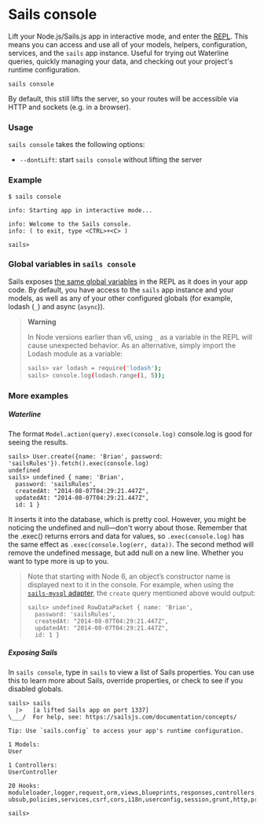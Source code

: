# Sails console

Lift your Node.js/Sails.js app in interactive mode, and enter the [REPL](http://nodejs.org/api/repl.html).  This means you can access and use all of your models, helpers, configuration, services, and the `sails` app instance.  Useful for trying out Waterline queries, quickly managing your data, and checking out your project's runtime configuration.

```usage
sails console
```
By default, this still lifts the server, so your routes will be accessible via HTTP and sockets (e.g. in a browser).


### Usage
`sails console` takes the following options:
  * `--dontLift`: start `sails console` without lifting the server

### Example

```text
$ sails console

info: Starting app in interactive mode...

info: Welcome to the Sails console.
info: ( to exit, type <CTRL>+<C> )

sails>
```





### Global variables in `sails console`

Sails exposes [the same global variables](https://sailsjs.com/documentation/reference/Globals) in the REPL as it does in your app code. By default, you have access to the `sails` app instance and your models, as well as any of your other configured globals (for example, lodash (`_`) and async (`async`)).


> **Warning**
>
> In Node versions earlier than v6, using `_` as a variable in the REPL will cause unexpected behavior.  As an alternative, simply import the Lodash module as a variable:
>
> ```bash
> sails> var lodash = require('lodash');
> sails> console.log(lodash.range(1, 5));
> ```


### More examples

##### Waterline

The format `Model.action(query).exec(console.log)` console.log is good for seeing the results.

```text
sails> User.create({name: 'Brian', password: 'sailsRules'}).fetch().exec(console.log)
undefined
sails> undefined { name: 'Brian',
  password: 'sailsRules',
  createdAt: "2014-08-07T04:29:21.447Z",
  updatedAt: "2014-08-07T04:29:21.447Z",
  id: 1 }
```

It inserts it into the database, which is pretty cool. However, you might be noticing the undefined and null&mdash;don't worry about those. Remember that the .exec() returns errors and data for values, so `.exec(console.log)` has the same effect as `.exec(console.log(err, data))`. The second method will remove the undefined message, but add null on a new line. Whether you want to type more is up to you.

> Note that starting with Node 6, an object&rsquo;s constructor name is displayed next to it in the console.  For example, when using the [`sails-mysql` adapter](https://sailsjs.com/documentation/concepts/extending-sails/adapters/available-adapters#?sailsmysql), the `create` query mentioned above would output:
>
> ```text
> sails> undefined RowDataPacket { name: 'Brian',
>   password: 'sailsRules',
>   createdAt: "2014-08-07T04:29:21.447Z",
>   updatedAt: "2014-08-07T04:29:21.447Z",
>   id: 1 }
> ```

##### Exposing Sails

In `sails console`, type in `sails` to view a list of Sails properties. You can use this to learn more about Sails, override properties, or check to see if you disabled globals.

```text
sails> sails
  |>   [a lifted Sails app on port 1337]
\___/  For help, see: https://sailsjs.com/documentation/concepts/

Tip: Use `sails.config` to access your app's runtime configuration.

1 Models:
User

1 Controllers:
UserController

20 Hooks:
moduleloader,logger,request,orm,views,blueprints,responses,controllers,sockets,p
ubsub,policies,services,csrf,cors,i18n,userconfig,session,grunt,http,projecthooks

sails>
```


<docmeta name="displayName" value="sails console">
<docmeta name="pageType" value="command">
